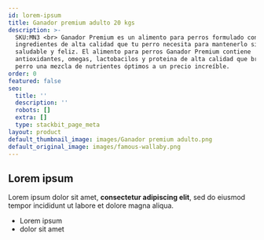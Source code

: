 ```yaml
---
id: lorem-ipsum
title: Ganador premium adulto 20 kgs
description: >-
  SKU:MN3 <br> Ganador Premium es un alimento para perros formulado con los
  ingredientes de alta calidad que tu perro necesita para mantenerlo siempre
  saludable y feliz. El alimento para perros Ganador Premium contiene
  antioxidantes, omegas, lactobacilos y proteina de alta calidad que brinda a tu
  perro una mezcla de nutrientes óptimos a un precio increíble.
order: 0
featured: false
seo:
  title: ''
  description: ''
  robots: []
  extra: []
  type: stackbit_page_meta
layout: product
default_thumbnail_image: images/Ganador premium adulto.png
default_original_image: images/famous-wallaby.png
---
```

## Lorem ipsum

Lorem ipsum dolor sit amet, **consectetur adipiscing elit**, sed do eiusmod tempor incididunt ut labore et dolore magna aliqua.

- Lorem ipsum
- dolor sit amet